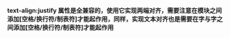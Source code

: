 #### text-align:justify 属性是全兼容的，使用它实现两端对齐，需要注意在模块之间添加[空格/换行符/制表符]才能起作用，同样，实现文本对齐也是需要在字与字之间添加[空格/换行符/制表符]才能起作用
